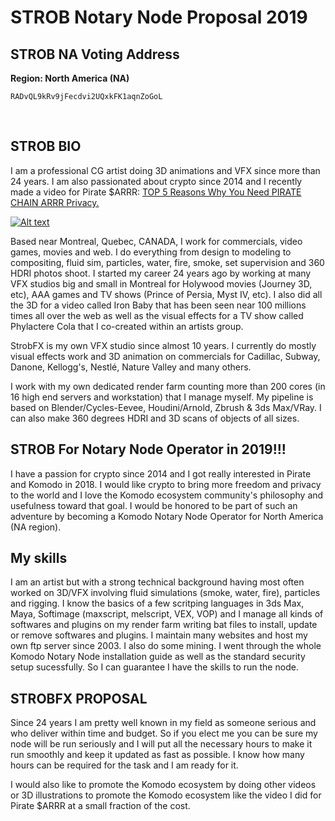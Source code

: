 # STROB Notary Node Proposal 2019

## STROB NA Voting Address ##
**Region: North America (NA)**

```
RADvQL9kRv9jFecdvi2UQxkFK1aqnZoGoL
```

<br>

## STROB BIO
I am a professional CG artist doing 3D animations and VFX since more than 24 years. I am also passionated about crypto since 2014 and I recently made a video for Pirate $ARRR: <a href="https://www.youtube.com/watch?v=jWLLgYkouqE">TOP 5 Reasons Why You Need PIRATE CHAIN ARRR Privacy.</a>

[![Alt text](https://img.youtube.com/vi/jWLLgYkouqE/0.jpg)](https://www.youtube.com/watch?v=jWLLgYkouqE)

Based near Montreal, Quebec, CANADA, I work for commercials, video games, movies and web. I do everything from design to modeling to compositing, fluid sim, particles, water, fire, smoke, set supervision and 360 HDRI photos shoot. I started my career 24 years ago by working at many VFX studios big and small in Montreal for Holywood movies (Journey 3D, etc), AAA games and TV shows (Prince of Persia, Myst IV, etc). I also did all the 3D for a video called Iron Baby that has been seen near 100 millions times all over the web as well as the visual effects for a TV show called Phylactere Cola that I co-created within an artists group.

StrobFX is my own VFX studio since almost 10 years. I currently do mostly visual effects work and 3D animation on commercials for Cadillac, Subway, Danone, Kellogg's, Nestlé, Nature Valley and many others.

I work with my own dedicated render farm counting more than 200 cores (in 16 high end servers and workstation) that I manage myself. My pipeline is based on Blender/Cycles-Eevee, Houdini/Arnold, Zbrush & 3ds Max/VRay. I can also make 360 degrees HDRI and 3D scans of objects of all sizes.

## STROB For Notary Node Operator in 2019!!!
I have a passion for crypto since 2014 and I got really interested in Pirate and Komodo in 2018. I would like crypto to bring more freedom and privacy to the world and I love the Komodo ecosystem community's philosophy and usefulness toward that goal. I would be honored to be part of such an adventure by becoming a Komodo Notary Node Operator for North America (NA region).

## My skills
I am an artist but with a strong technical background having most often worked on 3D/VFX involving fluid simulations (smoke, water, fire), particles and rigging. I know the basics of a few scritping languages in 3ds Max, Maya, Softimage (maxscript, melscript, VEX, VOP) and I manage all kinds of softwares and plugins on my render farm writing bat files to install, update or remove softwares and plugins. I maintain many websites and host my own ftp server since 2003. I also do some mining. I went through the whole Komodo Notary Node installation guide as well as the standard security setup sucessfully. So I can guarantee I have the skills to run the node.

## STROBFX PROPOSAL
Since 24 years I am pretty well known in my field as someone serious and who deliver within time and budget. So if you elect me you can be sure my node will be run seriously and I will put all the necessary hours to make it run smoothly and keep it updated as fast as possible. I know how many hours can be required for the task and I am ready for it.

I would also like to promote the Komodo ecosystem by doing other videos or 3D illustrations to promote the Komodo ecosystem like the video I did for Pirate $ARRR at a small fraction of the cost.
